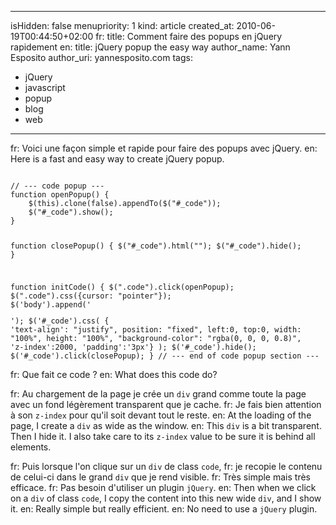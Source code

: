 -----
isHidden:       false
menupriority:   1
kind:           article
created_at:     2010-06-19T00:44:50+02:00
fr: title: Comment faire des popups en jQuery rapidement
en: title: jQuery popup the easy way
author_name: Yann Esposito
author_uri: yannesposito.com
tags:
  - jQuery
  - javascript
  - popup
  - blog
  - web
-----

fr: Voici une façon simple et rapide pour faire des popups avec jQuery.
en: Here is a fast and easy way to create jQuery popup.

<code class="javascript" file="essai.js">
// --- code popup ---
function openPopup() {
    $(this).clone(false).appendTo($("#_code"));
    $("#_code").show();
}

function closePopup() {
    $("#_code").html("");
    $("#_code").hide();
}

function initCode() {
    $(".code").click(openPopup);
    $(".code").css({cursor: "pointer"});
    $('body').append('<div id="_code"></div>');
    $('#_code').css( { 'text-align': "justify", position: "fixed", 
                        left:0, top:0, width: "100%", height: "100%", 
                        "background-color": "rgba(0, 0, 0, 0.8)", 'z-index':2000, 'padding':'3px'} );
    $('#_code').hide();
    $('#_code').click(closePopup);
}
// --- end of code popup section ---
</code>

fr: Que fait ce code ?
en: What does this code do?

fr: Au chargement de la page je crée un `div` grand comme toute la page avec un fond légèrement transparent que je cache. 
fr: Je fais bien attention à son `z-index` pour qu'il soit devant tout le reste.
en: At the loading of the page, I create a `div` as wide as the window. 
en: This `div` is a bit transparent. Then I hide it. I also take care to its `z-index` value to be sure it is behind all elements.

fr: Puis lorsque l'on clique sur un `div` de class `code`, 
fr: je recopie le contenu de celui-ci dans le grand `div` que je rend visible. 
fr: Très simple mais très efficace. 
fr: Pas besoin d'utiliser un plugin `jQuery`.
en: Then when we click on a `div` of class `code`, I copy the content into this new wide `div`, and I show it. 
en: Really simple but really efficient. 
en: No need to use a `jQuery` plugin.
